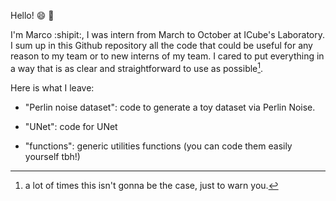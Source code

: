 Hello! :smile: :wave:

I'm Marco :shipit:, I was intern from March to October at ICube's Laboratory. I sum up in this Github repository all the code that could be useful for any reason to my team or to new interns of my team. I cared to put everything in a way that is as clear and straightforward to use as possible[^1].

Here is what I leave:

- "Perlin noise dataset": code to generate a toy dataset via Perlin Noise.

- "UNet": code for UNet

- "functions": generic utilities functions (you can code them easily yourself tbh!)

[^1]: a lot of times this isn't gonna be the case, just to warn you.
